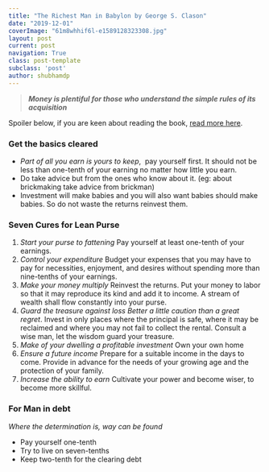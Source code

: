 ```yaml
---
title: "The Richest Man in Babylon by George S. Clason"
date: "2019-12-01"
coverImage: "61m8whhif6l-e1589128323308.jpg"
layout: post
current: post
navigation: True
class: post-template
subclass: 'post'
author: shubhamdp
---
```


> **_Money is plentiful for those who understand the simple rules of its acquisition_**

Spoiler below, if you are keen about reading the book, [read more here](https://www.goodreads.com/book/show/1052.The_Richest_Man_in_Babylon).

### Get the basics cleared

- _Part of all you earn is yours to keep_,  pay yourself first. It should not be less than one-tenth of your earning no matter how little you earn.
- Do take advice but from the ones who know about it. (eg: about brickmaking take advice from brickman)
- Investment will make babies and you will also want babies should make babies. So do not waste the returns reinvest them.

### Seven Cures for Lean Purse

1. _Start your purse to fattening_ Pay yourself at least one-tenth of your earnings.
2. _Control your expenditure_ Budget your expenses that you may have to pay for necessities, enjoyment, and desires without spending more than nine-tenths of your earnings.
3. _Make your money multiply_ Reinvest the returns. Put your money to labor so that it may reproduce its kind and add it to income. A stream of wealth shall flow constantly into your purse.
4. _Guard the treasure against loss Better a little caution than a great regret_. Invest in only places where the principal is safe, where it may be reclaimed and where you may not fail to collect the rental. Consult a wise man, let the wisdom guard your treasure.
5. _Make of your dwelling a profitable investment_ Own your own home
6. _Ensure a future income_ Prepare for a suitable income in the days to come. Provide in advance for the needs of your growing age and the protection of your family.
7. _Increase the ability to earn_ Cultivate your power and become wiser, to become more skillful.

### For Man in debt

_Where the determination is, way can be found_

- Pay yourself one-tenth
- Try to live on seven-tenths
- Keep two-tenth for the clearing debt
